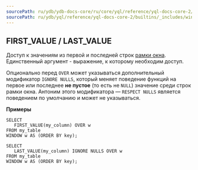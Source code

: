 ```yaml
---
sourcePath: ru/ydb/ydb-docs-core/ru/core/yql/reference/yql-docs-core-2/builtins/_includes/window/first_last_value.md
sourcePath: ru/ydb/yql/reference/yql-docs-core-2/builtins/_includes/window/first_last_value.md
---
```

## FIRST_VALUE / LAST_VALUE

Доступ к значениям из первой и последней строк [рамки окна](../../../syntax/window.md#frame). Единственный аргумент - выражение, к которому необходим доступ.

Опционально перед `OVER` может указываться дополнительный модификатор `IGNORE NULLS`, который меняет поведение функций на первое или последнее __не пустое__ (то есть не `NULL`) значение среди строк рамки окна. Антоним этого модификатора — `RESPECT NULLS` является поведением по умолчанию и может не указываться.

**Примеры**
``` yql
SELECT
   FIRST_VALUE(my_column) OVER w
FROM my_table
WINDOW w AS (ORDER BY key);
```

``` yql
SELECT
   LAST_VALUE(my_column) IGNORE NULLS OVER w
FROM my_table
WINDOW w AS (ORDER BY key);
```

